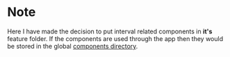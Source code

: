 # Note

Here I have made the decision to put interval related components in **it's** feature folder. If the components are used through the app then they would be stored in the global [components directory](/components/).
